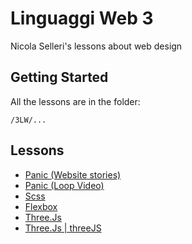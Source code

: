 # Linguaggi Web 3

Nicola Selleri's lessons about web design

## Getting Started

All the lessons are in the folder:

```
/3LW/...

```

## Lessons

* [Panic (Website stories)](http://www.mentaltoy.com/resources/quasar-1617/3LW/3LW/Panic/index.html)
* [Panic (Loop Video)](http://www.mentaltoy.com/resources/quasar-1617/3LW/3LW/Panic/loop-video.html)
* [Scss](http://www.mentaltoy.com/resources/quasar-1617/3LW/3LW/Scss/index.html)
* [Flexbox](http://www.mentaltoy.com/resources/quasar-1617/3LW/3LW/Flexbox/index.html)
* [Three.Js](http://www.mentaltoy.com/resources/quasar-1617/3LW/3LW/ThreeJs/index.html)
* [Three.Js | threeJS](http://www.mentaltoy.com/resources/quasar-1617/3LW/3LW/ThreeJs/index-rdc.html)






